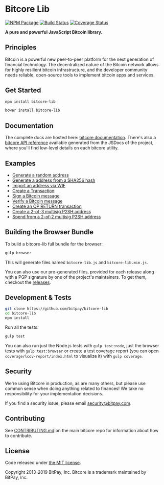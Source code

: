 # Bitcore Lib

[![NPM Package](https://img.shields.io/npm/v/bitcore-lib.svg?style=flat-square)](https://www.npmjs.org/package/bitcore-lib)
[![Build Status](https://img.shields.io/travis/bitpay/bitcore-lib.svg?branch=master&style=flat-square)](https://travis-ci.org/bitpay/bitcore-lib)
[![Coverage Status](https://img.shields.io/coveralls/bitpay/bitcore-lib.svg?style=flat-square)](https://coveralls.io/r/bitpay/bitcore-lib)

**A pure and powerful JavaScript Bitcoin library.**

## Principles

Bitcoin is a powerful new peer-to-peer platform for the next generation of financial technology. The decentralized nature of the Bitcoin network allows for highly resilient bitcoin infrastructure, and the developer community needs reliable, open-source tools to implement bitcoin apps and services.

## Get Started

```sh
npm install bitcore-lib
```

```sh
bower install bitcore-lib
```

## Documentation

The complete docs are hosted here: [bitcore documentation](https://github.com/bitpay/bitcore). There's also a [bitcore API reference](https://github.com/bitpay/bitcore/blob/master/packages/bitcore-node/docs/api-documentation.md) available generated from the JSDocs of the project, where you'll find low-level details on each bitcore utility.

## Examples

- [Generate a random address](docs/examples.md#generate-a-random-address)
- [Generate a address from a SHA256 hash](docs/examples.md#generate-a-address-from-a-sha256-hash)
- [Import an address via WIF](docs/examples.md#import-an-address-via-wif)
- [Create a Transaction](docs/examples.md#create-a-transaction)
- [Sign a Bitcoin message](docs/examples.md#sign-a-bitcoin-message)
- [Verify a Bitcoin message](docs/examples.md#verify-a-bitcoin-message)
- [Create an OP RETURN transaction](docs/examples.md#create-an-op-return-transaction)
- [Create a 2-of-3 multisig P2SH address](docs/examples.md#create-a-2-of-3-multisig-p2sh-address)
- [Spend from a 2-of-2 multisig P2SH address](docs/examples.md#spend-from-a-2-of-2-multisig-p2sh-address)

## Building the Browser Bundle

To build a bitcore-lib full bundle for the browser:

```sh
gulp browser
```

This will generate files named `bitcore-lib.js` and `bitcore-lib.min.js`.

You can also use our pre-generated files, provided for each release along with a PGP signature by one of the project's maintainers. To get them, checkout the [releases](https://github.com/bitpay/bitcore/blob/master/packages/bitcore-lib/CHANGELOG.md).

## Development & Tests

```sh
git clone https://github.com/bitpay/bitcore-lib
cd bitcore-lib
npm install
```

Run all the tests:

```sh
gulp test
```

You can also run just the Node.js tests with `gulp test:node`, just the browser tests with `gulp test:browser` or create a test coverage report (you can open `coverage/lcov-report/index.html` to visualize it) with `gulp coverage`.

## Security

We're using Bitcore in production, as are many others, but please use common sense when doing anything related to finances! We take no responsibility for your implementation decisions.

If you find a security issue, please email security@bitpay.com.

## Contributing

See [CONTRIBUTING.md](https://github.com/bitpay/bitcore/blob/master/Contributing.md) on the main bitcore repo for information about how to contribute.

## License

Code released under [the MIT license](https://github.com/bitpay/bitcore/blob/master/LICENSE).

Copyright 2013-2019 BitPay, Inc. Bitcore is a trademark maintained by BitPay, Inc.
